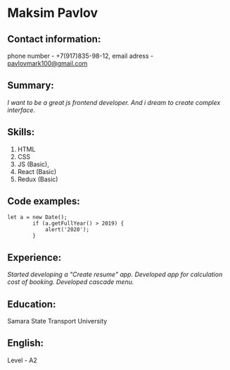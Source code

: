 # Maksim Pavlov
## Contact information:
phone number - +7(917)835-98-12,
email adress - pavlovmark100@gmail.com
## Summary:
*I want to be a great js frontend developer. And i dream to create 
complex interface.* 
## Skills:
1.  HTML 
2.  CSS
3.  JS (Basic), 
4.  React (Basic)
5.  Redux (Basic)

## Code examples:
```
let a = new Date();
		if (a.getFullYear() > 2019) {
			alert('2020');
		}
```
## Experience:
*Started developing a "Create resume" app. Developed app for calculation cost of booking. Developed cascade menu.*
## Education: 
Samara State Transport University
## English:
Level - A2
